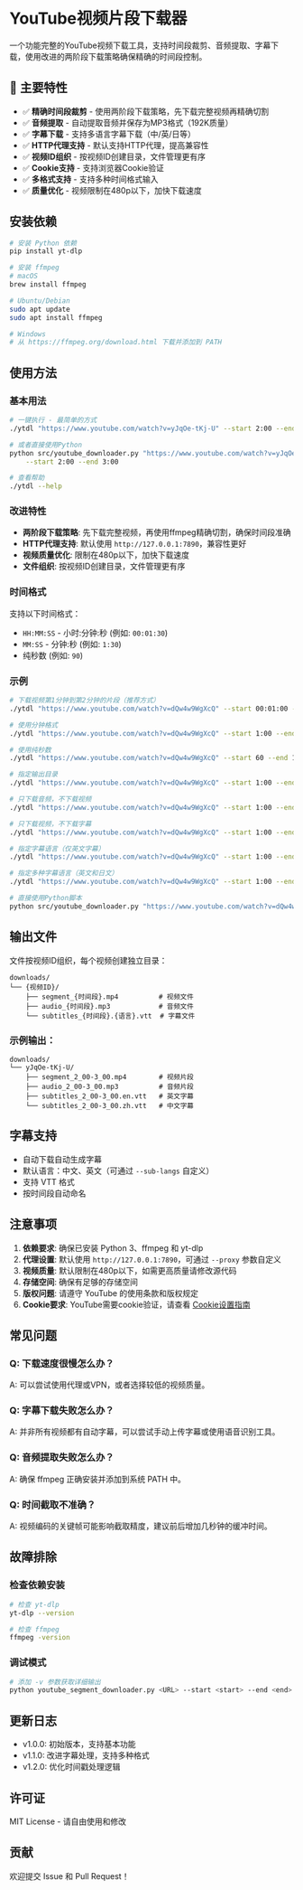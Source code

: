 # YouTube视频片段下载器

一个功能完整的YouTube视频下载工具，支持时间段裁剪、音频提取、字幕下载，使用改进的两阶段下载策略确保精确的时间段控制。

## 🌟 主要特性

- ✅ **精确时间段裁剪** - 使用两阶段下载策略，先下载完整视频再精确切割
- ✅ **音频提取** - 自动提取音频并保存为MP3格式（192K质量）
- ✅ **字幕下载** - 支持多语言字幕下载（中/英/日等）
- ✅ **HTTP代理支持** - 默认支持HTTP代理，提高兼容性
- ✅ **视频ID组织** - 按视频ID创建目录，文件管理更有序
- ✅ **Cookie支持** - 支持浏览器Cookie验证
- ✅ **多格式支持** - 支持多种时间格式输入
- ✅ **质量优化** - 视频限制在480p以下，加快下载速度

## 安装依赖

```bash
# 安装 Python 依赖
pip install yt-dlp

# 安装 ffmpeg
# macOS
brew install ffmpeg

# Ubuntu/Debian
sudo apt update
sudo apt install ffmpeg

# Windows
# 从 https://ffmpeg.org/download.html 下载并添加到 PATH
```

## 使用方法

### 基本用法

```bash
# 一键执行 - 最简单的方式
./ytdl "https://www.youtube.com/watch?v=yJqOe-tKj-U" --start 2:00 --end 3:00

# 或者直接使用Python
python src/youtube_downloader.py "https://www.youtube.com/watch?v=yJqOe-tKj-U" \
    --start 2:00 --end 3:00

# 查看帮助
./ytdl --help
```

### 改进特性

- **两阶段下载策略**: 先下载完整视频，再使用ffmpeg精确切割，确保时间段准确
- **HTTP代理支持**: 默认使用 `http://127.0.0.1:7890`，兼容性更好
- **视频质量优化**: 限制在480p以下，加快下载速度
- **文件组织**: 按视频ID创建目录，文件管理更有序

### 时间格式

支持以下时间格式：
- `HH:MM:SS` - 小时:分钟:秒 (例如: `00:01:30`)
- `MM:SS` - 分钟:秒 (例如: `1:30`)
- 纯秒数 (例如: `90`)

### 示例

```bash
# 下载视频第1分钟到第2分钟的片段（推荐方式）
./ytdl "https://www.youtube.com/watch?v=dQw4w9WgXcQ" --start 00:01:00 --end 00:02:00

# 使用分钟格式
./ytdl "https://www.youtube.com/watch?v=dQw4w9WgXcQ" --start 1:00 --end 2:00

# 使用纯秒数
./ytdl "https://www.youtube.com/watch?v=dQw4w9WgXcQ" --start 60 --end 120

# 指定输出目录
./ytdl "https://www.youtube.com/watch?v=dQw4w9WgXcQ" --start 1:00 --end 2:00 --output-dir ./videos

# 只下载音频，不下载视频
./ytdl "https://www.youtube.com/watch?v=dQw4w9WgXcQ" --start 1:00 --end 2:00 --no-video

# 只下载视频，不下载字幕
./ytdl "https://www.youtube.com/watch?v=dQw4w9WgXcQ" --start 1:00 --end 2:00 --no-subtitles

# 指定字幕语言（仅英文字幕）
./ytdl "https://www.youtube.com/watch?v=dQw4w9WgXcQ" --start 1:00 --end 2:00 --sub-langs en

# 指定多种字幕语言（英文和日文）
./ytdl "https://www.youtube.com/watch?v=dQw4w9WgXcQ" --start 1:00 --end 2:00 --sub-langs en,ja

# 直接使用Python脚本
python src/youtube_downloader.py "https://www.youtube.com/watch?v=dQw4w9WgXcQ" --start 1:00 --end 2:00
```

## 输出文件

文件按视频ID组织，每个视频创建独立目录：

```
downloads/
└── {视频ID}/
    ├── segment_{时间段}.mp4          # 视频文件
    ├── audio_{时间段}.mp3            # 音频文件
    └── subtitles_{时间段}.{语言}.vtt  # 字幕文件
```

### 示例输出：
```
downloads/
└── yJqOe-tKj-U/
    ├── segment_2_00-3_00.mp4        # 视频片段
    ├── audio_2_00-3_00.mp3          # 音频片段
    ├── subtitles_2_00-3_00.en.vtt   # 英文字幕
    └── subtitles_2_00-3_00.zh.vtt   # 中文字幕
```

## 字幕支持

- 自动下载自动生成字幕
- 默认语言：中文、英文（可通过 `--sub-langs` 自定义）
- 支持 VTT 格式
- 按时间段自动命名

## 注意事项

1. **依赖要求**: 确保已安装 Python 3、ffmpeg 和 yt-dlp
2. **代理设置**: 默认使用 `http://127.0.0.1:7890`，可通过 `--proxy` 参数自定义
3. **视频质量**: 默认限制在480p以下，如需更高质量请修改源代码
4. **存储空间**: 确保有足够的存储空间
5. **版权问题**: 请遵守 YouTube 的使用条款和版权规定
6. **Cookie要求**: YouTube需要cookie验证，请查看 [Cookie设置指南](COOKIES_SETUP.md)

## 常见问题

### Q: 下载速度很慢怎么办？
A: 可以尝试使用代理或VPN，或者选择较低的视频质量。

### Q: 字幕下载失败怎么办？
A: 并非所有视频都有自动字幕，可以尝试手动上传字幕或使用语音识别工具。

### Q: 音频提取失败怎么办？
A: 确保 ffmpeg 正确安装并添加到系统 PATH 中。

### Q: 时间截取不准确？
A: 视频编码的关键帧可能影响截取精度，建议前后增加几秒钟的缓冲时间。

## 故障排除

### 检查依赖安装

```bash
# 检查 yt-dlp
yt-dlp --version

# 检查 ffmpeg
ffmpeg -version
```

### 调试模式

```bash
# 添加 -v 参数获取详细输出
python youtube_segment_downloader.py <URL> --start <start> --end <end>
```

## 更新日志

- v1.0.0: 初始版本，支持基本功能
- v1.1.0: 改进字幕处理，支持多种格式
- v1.2.0: 优化时间戳处理逻辑

## 许可证

MIT License - 请自由使用和修改

## 贡献

欢迎提交 Issue 和 Pull Request！